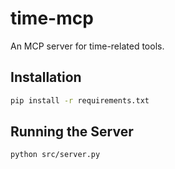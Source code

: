 # time-mcp

An MCP server for time-related tools.

## Installation

```bash
pip install -r requirements.txt
```

## Running the Server

```bash
python src/server.py
```
